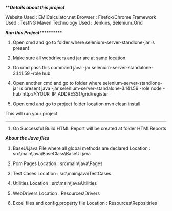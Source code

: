***********************************************************Details about this project*********************************************************

Website Used : EMICalculator.net
Browser : Firefox/Chrome
Framework Used : TestNG Maven
Technology Used : Jenkins, Selenium_Grid

***********************************************************Run this Project*********************************************************************

1. Open cmd and go to folder where selenium-server-standlone-jar is present
2. Make sure all webdrivers and jar are at same location
3. On cmd pass this command
	java -jar selenium-server-standalone-3.141.59 -role hub

4. Open another cmd  and go to folder where selenium-server-standlone-jar is present
	java -jar selenium-server-standalone-3.141.59 -role node -hub http://{YOUR_IP_ADDRESS}/grid/register

5. Open cmd and go to project folder location
	mvn clean install

This will run your project

***************************************************************************************************************************************************

1. On Successful Build HTML Report will be created at folder HTMLReports

***********************************************************About the Java files***********************************************************

1. BaseUi.java
	File where all global methods are declared
	Location : src\main\java\BaseClass\BaseUi.java

2. Pom Pages
	Location : src\main\java\Pages

3. Test Cases
	Location : src\main\java\TestCases

4. Utilities
	Location : src\main\java\Utilities

5. WebDrivers
	Location : Resources\Drivers

6. Excel files and config.property file
	Location : Resources\Repositiries
